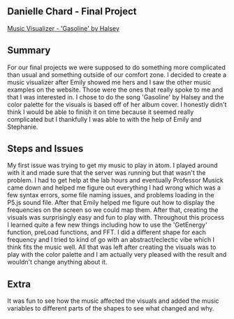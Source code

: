 ## **Danielle Chard - Final Project**

[Music Visualizer - 'Gasoline' by Halsey](https://daniellechard.github.io/120-work/FinalProject/empty-example/)

## **Summary**

For our final projects we were supposed to do something more complicated than usual and something outside of our comfort zone. I decided to create a music visualizer after Emily showed me hers and I saw the other music examples on the website. Those were the ones that really spoke to me and that I was interested in. I chose to do the song 'Gasoline' by Halsey and the color palette for the visuals is based off of her album cover. I honestly didn't think I would be able to finish it on time because it seemed really complicated but I thankfully I was able to with the help of Emily and Stephanie.

## **Steps and Issues**

My first issue was trying to get my music to play in atom. I played around with it and made sure that the server was running but that wasn't the problem. I had to get help at the lab hours and eventually Professor Musick came down and helped me figure out everything I had wrong which was a few syntax errors, some file naming issues, and problems loading in the P5.js sound file. After that Emily helped me figure out how to display the frequencies on the screen so we could map them. After that, creating the visuals was surprisingly easy and fun to play with. Throughout this process I learned quite a few new things including how to use the 'GetEnergy' function, preLoad functions, and FFT. I did a different shape for each frequency and I tried to kind of go with an abstract/eclectic vibe which I think fits the music well. All that was left after creating the visuals was to play with the color palette and I am actually very pleased with the result and wouldn't change anything about it.

## **Extra**

It was fun to see how the music affected the visuals and added the music variables to different parts of the shapes to see what changed and why.
